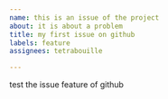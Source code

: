 ```yaml
---
name: this is an issue of the project
about: it is about a problem
title: my first issue on github
labels: feature
assignees: tetrabouille

---
```


test the issue feature of github
